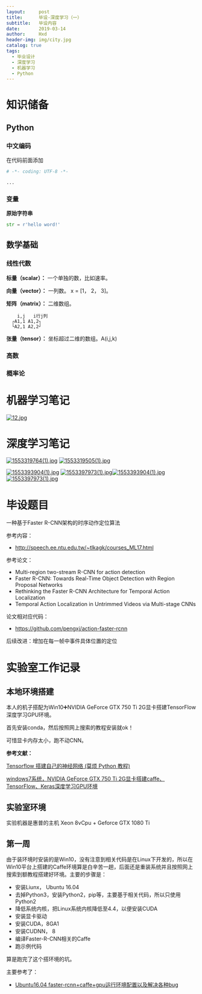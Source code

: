 ```yaml
---
layout:     post
title:      毕设-深度学习（一）
subtitle:   毕设内容
date:       2019-03-14
author:     Hxd
header-img: img/city.jpg
catalog: true
tags: 
  - 毕业设计
  - 深度学习
  - 机器学习
  - Python
---
```


# 知识储备

## Python

### 中文编码

在代码前面添加

```python
# -*- coding: UTF-8 -*-

...
```

### 变量

**原始字符串**

```python
str = r'hello word!'
```

## 数学基础

### 线性代数

**标量（scalar）：** 一个单独的数，比如速率。

**向量（vector）：** 一列数。 x = [1， 2， 3]。

**矩阵（matrix）：** 二维数组。
```
    i,j   i行j列
  ┌A1,1 A1,2┐
  └A2,1 A2,2┘
```

**张量（tensor）：** 坐标超过二维的数组。A(i,j,k)


### 高数

### 概率论



# 机器学习笔记
[![12.jpg](https://i.loli.net/2019/03/19/5c910833dea8e.jpg)](https://i.loli.net/2019/03/19/5c910833dea8e.jpg)

# 深度学习笔记

[![1553319764(1).jpg](https://i.loli.net/2019/03/24/5c96e47b49340.jpg)](https://i.loli.net/2019/03/24/5c96e47b49340.jpg)
[![1553319505(1).jpg](https://i.loli.net/2019/03/24/5c96e47b50653.jpg)](https://i.loli.net/2019/03/24/5c96e47b50653.jpg)


[![1553393904(1).jpg](https://i.loli.net/2019/03/24/5c96e93c43d1e.jpg)](https://i.loli.net/2019/03/24/5c96e93c43d1e.jpg)
[![1553397973(1).jpg](https://i.loli.net/2019/03/24/5c96f8e7337e4.jpg)](https://i.loli.net/2019/03/24/5c96f8e7337e4.jpg)[![1553393904(1).jpg](https://i.loli.net/2019/03/24/5c96e93c43d1e.jpg)](https://i.loli.net/2019/03/24/5c96e93c43d1e.jpg)
[![1553397973(1).jpg](https://i.loli.net/2019/03/24/5c96f8e7337e4.jpg)](https://i.loli.net/2019/03/24/5c96f8e7337e4.jpg)

# 毕设题目

一种基于Faster R-CNN架构的时序动作定位算法

参考内容：

- http://speech.ee.ntu.edu.tw/~tlkagk/courses_ML17.html

参考论文：

- Multi-region two-stream R-CNN for action detection
- Faster R-CNN: Towards Real-Time Object Detection with Region Proposal Networks
- Rethinking the Faster R-CNN Architecture for Temporal Action Localization
- Temporal Action Localization in Untrimmed Videos via Multi-stage CNNs

论文相对应代码：

- https://github.com/pengxj/action-faster-rcnn

后续改进：增加在每一帧中事件具体位置的定位

# 实验室工作记录

## 本地环境搭建

本人的机子搭配为Win10➕NVIDIA GeForce GTX 750 Ti 2G显卡搭建TensorFlow深度学习GPU环境。

首先安装conda，然后按照网上搜索的教程安装就ok！

可惜显卡内存太小，跑不动CNN。

**参考文献：**

[Tensorflow 搭建自己的神经网络 (莫烦 Python 教程)](https://www.bilibili.com/video/av16001891)

[windows7系统，NVIDIA GeForce GTX 750 Ti 2G显卡搭建caffe、TensorFlow、Keras深度学习GPU环境](https://blog.csdn.net/zhoushenghuang/article/details/84193950)

## 实验室环境

实验机器是惠普的主机 Xeon 8vCpu + Geforce GTX 1080 Ti

## 第一周

由于装环境时安装的是Win10，没有注意到相关代码是在Linux下开发的，所以在Win10平台上搭建的Caffe环境算是白辛苦一趟，后面还是重装系统并且按照网上搜索到额教程搭建好环境。主要的步骤是：
- 安装Liunx， Ubuntu 16.04
- 去掉Python3，安装Python2，pip等，主要基于相关代码，所以只使用Python2
- 降低系统内核，把Linux系统内核降低至4.4，以便安装CUDA
- 安装显卡驱动
- 安装CUDA，8GA1
- 安装CUDNN， 8
- 编译Faster-R-CNN相关的Caffe
- 跑示例代码

算是跑完了这个搭环境的坑。


主要参考了：

- [Ubuntu16.04 faster-rcnn+caffe+gpu运行环境配置以及解决各种bug](https://blog.csdn.net/flygeda/article/details/78638824)

